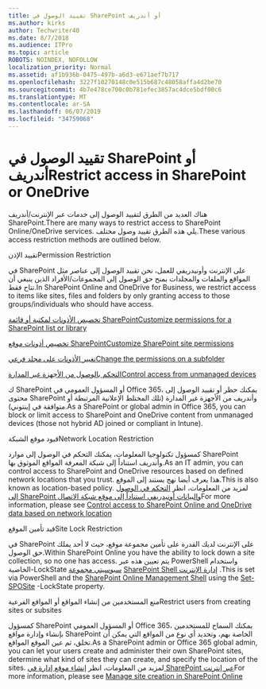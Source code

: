 ```yaml
---
title: تقييد الوصول في SharePoint أو أندريف
ms.author: kirks
author: Techwriter40
ms.date: 8/7/2018
ms.audience: ITPro
ms.topic: article
ROBOTS: NOINDEX, NOFOLLOW
localization_priority: Normal
ms.assetid: af1b936b-0475-497b-a6d3-e671aef7b717
ms.openlocfilehash: 3227f10270148c0e515b687c48058affa4d2be70
ms.sourcegitcommit: 4b7e478ce700c0b781efec3857ac4dce5bdf00c6
ms.translationtype: MT
ms.contentlocale: ar-SA
ms.lasthandoff: 06/07/2019
ms.locfileid: "34759068"
---
```

# <a name="restrict-access-in-sharepoint-or-onedrive"></a><span data-ttu-id="0b388-102">تقييد الوصول في SharePoint أو أندريف</span><span class="sxs-lookup"><span data-stu-id="0b388-102">Restrict access in SharePoint or OneDrive</span></span>

<span data-ttu-id="0b388-103">هناك العديد من الطرق لتقييد الوصول إلى خدمات عبر الإنترنت/أندريف SharePoint.</span><span class="sxs-lookup"><span data-stu-id="0b388-103">There are many ways to restrict access to SharePoint Online/OneDrive services.</span></span> <span data-ttu-id="0b388-104">يلي هذه الطرق تقييد وصول مختلف.</span><span class="sxs-lookup"><span data-stu-id="0b388-104">These various access restriction methods are outlined below.</span></span> 

<span data-ttu-id="0b388-105">تقييد الإذن</span><span class="sxs-lookup"><span data-stu-id="0b388-105">Permission Restriction</span></span>

<span data-ttu-id="0b388-106">في SharePoint على الإنترنت وأونيدريفي للعمل، نحن تقييد الوصول إلى عناصر مثل المواقع والملفات والمجلدات بمنح حق الوصول إلى المجموعات/الأفراد الذين ينبغي أن تتاح فقط.</span><span class="sxs-lookup"><span data-stu-id="0b388-106">In SharePoint Online and OneDrive for Business, we restrict access to items like sites, files and folders by only granting access to those groups/individuals who should have access.</span></span>

[<span data-ttu-id="0b388-107">تخصيص الأذونات لمكتبة أو قائمة SharePoint</span><span class="sxs-lookup"><span data-stu-id="0b388-107">Customize permissions for a SharePoint list or library</span></span>](https://support.office.com/article/Customize-permissions-for-a-SharePoint-list-or-library-02d770f3-59eb-4910-a608-5f84cc297782)

[<span data-ttu-id="0b388-108">تخصيص أذونات موقع SharePoint</span><span class="sxs-lookup"><span data-stu-id="0b388-108">Customize SharePoint site permissions</span></span>](https://docs.microsoft.com/sharepoint/customize-sharepoint-site-permissions)

[<span data-ttu-id="0b388-109">تغيير الأذونات على مجلد فرعي</span><span class="sxs-lookup"><span data-stu-id="0b388-109">Change the permissions on a subfolder</span></span>](https://support.office.com/article/Change-the-permissions-on-a-subfolder-5427BD7C-F20A-4F75-8CF2-5359DD45A1A6)

[<span data-ttu-id="0b388-110">التحكم بالوصول من الأجهزة غير المدارة</span><span class="sxs-lookup"><span data-stu-id="0b388-110">Control access from unmanaged devices</span></span>](https://docs.microsoft.com/sharepoint/control-access-from-unmanaged-devices)

<span data-ttu-id="0b388-111">ك SharePoint أو المسؤول العمومي في Office 365، يمكنك حظر أو تقييد الوصول إلى محتوى SharePoint وأندريف من الأجهزة غير المدارة (تلك المختلط الإعلانية المرتبطة أو متوافقة في إينتوني).</span><span class="sxs-lookup"><span data-stu-id="0b388-111">As a SharePoint or global admin in Office 365, you can block or limit access to SharePoint and OneDrive content from unmanaged devices (those not hybrid AD joined or compliant in Intune).</span></span>

<span data-ttu-id="0b388-112">قيود موقع الشبكة</span><span class="sxs-lookup"><span data-stu-id="0b388-112">Network Location Restriction</span></span>

<span data-ttu-id="0b388-113">كمسؤول تكنولوجيا المعلومات، يمكنك التحكم في الوصول إلى موارد SharePoint وأندريف استناداً إلى شبكة المعرفة المواقع الموثوق بها.</span><span class="sxs-lookup"><span data-stu-id="0b388-113">As an IT admin, you can control access to SharePoint and OneDrive resources based on defined network locations that you trust.</span></span> <span data-ttu-id="0b388-114">هذا يعرف أيضا نهج يستند إلى الموقع.</span><span class="sxs-lookup"><span data-stu-id="0b388-114">This is also known as location-based policy.</span></span> <span data-ttu-id="0b388-115">لمزيد من المعلومات، انظر [التحكم في الوصول إلى SharePoint والبيانات أونيدريفي استناداً إلى موقع شبكة الاتصال](https://docs.microsoft.com/sharepoint/control-access-based-on-network-location)</span><span class="sxs-lookup"><span data-stu-id="0b388-115">For more information, please see [Control access to SharePoint Online and OneDrive data based on network location](https://docs.microsoft.com/sharepoint/control-access-based-on-network-location)</span></span>

<span data-ttu-id="0b388-116">قيد تأمين الموقع</span><span class="sxs-lookup"><span data-stu-id="0b388-116">Site Lock Restriction</span></span> 

<span data-ttu-id="0b388-117">في SharePoint على الإنترنت لديك القدرة على تأمين مجموعة موقع، حيث لا أحد يملك حق الوصول.</span><span class="sxs-lookup"><span data-stu-id="0b388-117">Within SharePoint Online you have the ability to lock down a site collection, so no one has access.</span></span> <span data-ttu-id="0b388-118">يتم تعيين هذه عبر PowerShell واستخدام الخاصية-LockState [سبوسيتي مجموعة](https://docs.microsoft.com/powershell/module/sharepoint-online/set-sposite?view=sharepoint-ps) [SharePoint Shell إدارة الإنترنت](https://docs.microsoft.com/powershell/sharepoint/sharepoint-online/connect-sharepoint-online?view=sharepoint-ps) .</span><span class="sxs-lookup"><span data-stu-id="0b388-118">This is set via PowerShell and the [SharePoint Online Management Shell](https://docs.microsoft.com/powershell/sharepoint/sharepoint-online/connect-sharepoint-online?view=sharepoint-ps) using the [Set-SPOSite](https://docs.microsoft.com/powershell/module/sharepoint-online/set-sposite?view=sharepoint-ps) -LockState property.</span></span>

<span data-ttu-id="0b388-119">منع المستخدمين من إنشاء المواقع أو المواقع الفرعية</span><span class="sxs-lookup"><span data-stu-id="0b388-119">Restrict users from creating sites or subsites</span></span>

<span data-ttu-id="0b388-120">كمسؤول SharePoint أو المسؤول العمومي Office 365، يمكنك السماح للمستخدمين بإنشاء وإدارة مواقع SharePoint الخاصة بهم، وتحديد أي نوع من المواقع التي يمكن أن تخلق، ثم عين الموقع المواقع.</span><span class="sxs-lookup"><span data-stu-id="0b388-120">As a SharePoint admin or Office 365 global admin, you can let your users create and administer their own SharePoint sites, determine what kind of sites they can create, and specify the location of the sites.</span></span> <span data-ttu-id="0b388-121">لمزيد من المعلومات، انظر [إنشاء موقع إدارة في SharePoint عبر إنترنت](https://docs.microsoft.com/sharepoint/manage-site-creation)</span><span class="sxs-lookup"><span data-stu-id="0b388-121">For more information, please see [Manage site creation in SharePoint Online](https://docs.microsoft.com/sharepoint/manage-site-creation)</span></span>

